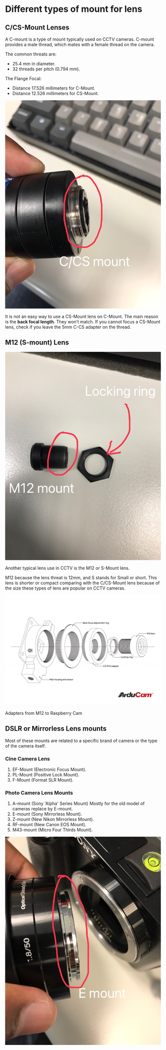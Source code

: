 # Different types of mount for lens

## C/CS-Mount Lenses

A C-mount is a type of mount typically used on CCTV cameras. C-mount provides a male thread, which mates with a female thread on the camera. 

The common threats are:
* 25.4 mm in diameter.
* 32 threads per pitch (0.794 mm).

The Flange Focal:
* Distance 17.526 millimeters for C-Mount.
* Distance 12.526 millimeters for CS-Mount.

![CS mount.jpg](images/cs_mount.jpg)

It is not an easy way to use a CS-Mount lens on C-Mount. The main reason is the **back focal length**. They won’t match. If you cannot focus a CS-Mount lens, check if you leave the 5mm C-CS adapter on the thread.

## M12 (S-mount) Lens

![M_12.jpg](images/m_12.jpg)

Another typical lens use in CCTV is the M12 or S-Mount lens.

M12 because the lens threat is 12mm, and S stands for Small or short. This lens is shorter or compact comparing with the C/CS-Mount lens because of the size these types of lens are popular on CCTV cameras. 

![adapter](images/camera-cs-m12-lens-adapter-arducam_-1024x724.jpg)

Adapters from M12 to Raspberry Cam

## DSLR or Mirrorless Lens mounts

Most of these mounts are related to a specific brand of camera or the type of the camera itself.

### Cine Camera Lens

1. EF-Mount (Electronic Focus Mount). 
2. PL-Mount (Positive Lock Mount).
3. F-Mount (Format SLR Mount).

### Photo Camera Lens Mounts

1. A-mount (Sony 'Alpha' Series Mount) Mostly for the old model of cameras replace by E-mount.
2. E-mount (Sony Mirrorless Mount).
3. Z-mount (New Nikon Mirrorless Mount).
4. RF-mount (New Canon EOS Mount).
5. M43-mount (Micro Four Thirds Mount).

![E_mount](images/E_mount.jpg)